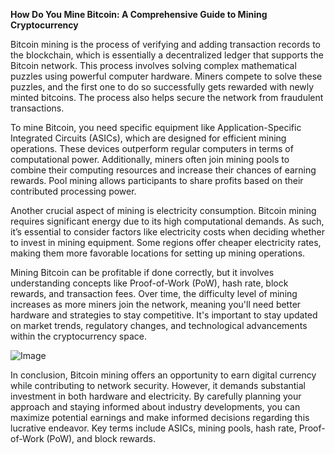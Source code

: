 **How Do You Mine Bitcoin: A Comprehensive Guide to Mining Cryptocurrency**

Bitcoin mining is the process of verifying and adding transaction records to the blockchain, which is essentially a decentralized ledger that supports the Bitcoin network. This process involves solving complex mathematical puzzles using powerful computer hardware. Miners compete to solve these puzzles, and the first one to do so successfully gets rewarded with newly minted bitcoins. The process also helps secure the network from fraudulent transactions.

To mine Bitcoin, you need specific equipment like Application-Specific Integrated Circuits (ASICs), which are designed for efficient mining operations. These devices outperform regular computers in terms of computational power. Additionally, miners often join mining pools to combine their computing resources and increase their chances of earning rewards. Pool mining allows participants to share profits based on their contributed processing power.

Another crucial aspect of mining is electricity consumption. Bitcoin mining requires significant energy due to its high computational demands. As such, it’s essential to consider factors like electricity costs when deciding whether to invest in mining equipment. Some regions offer cheaper electricity rates, making them more favorable locations for setting up mining operations.

Mining Bitcoin can be profitable if done correctly, but it involves understanding concepts like Proof-of-Work (PoW), hash rate, block rewards, and transaction fees. Over time, the difficulty level of mining increases as more miners join the network, meaning you'll need better hardware and strategies to stay competitive. It's important to stay updated on market trends, regulatory changes, and technological advancements within the cryptocurrency space.

![Image](https://github.com/user-attachments/assets/31692037-0104-4703-abd1-696b6a7dd41b)

In conclusion, Bitcoin mining offers an opportunity to earn digital currency while contributing to network security. However, it demands substantial investment in both hardware and electricity. By carefully planning your approach and staying informed about industry developments, you can maximize potential earnings and make informed decisions regarding this lucrative endeavor. Key terms include ASICs, mining pools, hash rate, Proof-of-Work (PoW), and block rewards.